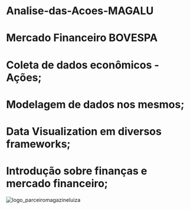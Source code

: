 # Analise-das-Acoes-MAGALU
# Mercado Financeiro BOVESPA

# Coleta de dados econômicos - Ações;
# Modelagem de dados nos mesmos;
# Data Visualization em diversos frameworks;
# Introdução sobre finanças e mercado financeiro;

![logo_parceiromagazineluiza](https://user-images.githubusercontent.com/86628688/151612571-473e8ee6-0d24-43ba-94d7-a1217155b953.png)

